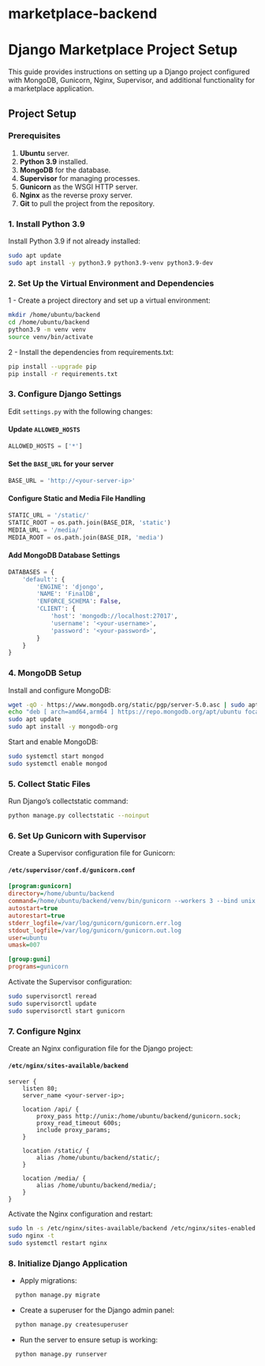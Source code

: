 # marketplace-backend

# Django Marketplace Project Setup

This guide provides instructions on setting up a Django project configured with MongoDB, Gunicorn, Nginx, Supervisor, and additional functionality for a marketplace application.

## Project Setup

### Prerequisites

1. **Ubuntu** server.
2. **Python 3.9** installed.
3. **MongoDB** for the database.
4. **Supervisor** for managing processes.
5. **Gunicorn** as the WSGI HTTP server.
6. **Nginx** as the reverse proxy server.
7. **Git** to pull the project from the repository.

### 1. Install Python 3.9

Install Python 3.9 if not already installed:
```bash
sudo apt update
sudo apt install -y python3.9 python3.9-venv python3.9-dev
```

### 2. Set Up the Virtual Environment and Dependencies
1 - Create a project directory and set up a virtual environment:

```bash
mkdir /home/ubuntu/backend
cd /home/ubuntu/backend
python3.9 -m venv venv
source venv/bin/activate
```

2 - Install the dependencies from requirements.txt:

```bash
pip install --upgrade pip
pip install -r requirements.txt
```

### 3. Configure Django Settings

Edit `settings.py` with the following changes:

#### Update `ALLOWED_HOSTS`

```python
ALLOWED_HOSTS = ['*']
```

#### Set the `BASE_URL` for your server

```python
BASE_URL = 'http://<your-server-ip>'
```

#### Configure Static and Media File Handling

```python
STATIC_URL = '/static/'
STATIC_ROOT = os.path.join(BASE_DIR, 'static')
MEDIA_URL = '/media/'
MEDIA_ROOT = os.path.join(BASE_DIR, 'media')
```

#### Add MongoDB Database Settings

```python
DATABASES = {
    'default': {
        'ENGINE': 'djongo',
        'NAME': 'FinalDB',
        'ENFORCE_SCHEMA': False,
        'CLIENT': {
            'host': 'mongodb://localhost:27017',
            'username': '<your-username>',
            'password': '<your-password>',
        }
    }
}
```

### 4. MongoDB Setup

Install and configure MongoDB:

```bash
wget -qO - https://www.mongodb.org/static/pgp/server-5.0.asc | sudo apt-key add -
echo "deb [ arch=amd64,arm64 ] https://repo.mongodb.org/apt/ubuntu focal/mongodb-org/5.0 multiverse" | sudo tee /etc/apt/sources.list.d/mongodb-org-5.0.list
sudo apt update
sudo apt install -y mongodb-org
```

Start and enable MongoDB:

```bash
sudo systemctl start mongod
sudo systemctl enable mongod
```

### 5. Collect Static Files

Run Django’s collectstatic command:

```bash
python manage.py collectstatic --noinput
```

### 6. Set Up Gunicorn with Supervisor

Create a Supervisor configuration file for Gunicorn:

#### `/etc/supervisor/conf.d/gunicorn.conf`

```ini
[program:gunicorn]
directory=/home/ubuntu/backend
command=/home/ubuntu/backend/venv/bin/gunicorn --workers 3 --bind unix:/home/ubuntu/backend/gunicorn.sock backend.wsgi:application
autostart=true
autorestart=true
stderr_logfile=/var/log/gunicorn/gunicorn.err.log
stdout_logfile=/var/log/gunicorn/gunicorn.out.log
user=ubuntu
umask=007

[group:guni]
programs=gunicorn
```

Activate the Supervisor configuration:

```bash
sudo supervisorctl reread
sudo supervisorctl update
sudo supervisorctl start gunicorn
```

### 7. Configure Nginx

Create an Nginx configuration file for the Django project:

#### `/etc/nginx/sites-available/backend`

```nginx
server {
    listen 80;
    server_name <your-server-ip>;

    location /api/ {
        proxy_pass http://unix:/home/ubuntu/backend/gunicorn.sock;
        proxy_read_timeout 600s;
        include proxy_params;
    }

    location /static/ {
        alias /home/ubuntu/backend/static/;
    }

    location /media/ {
        alias /home/ubuntu/backend/media/;
    }
}
```

Activate the Nginx configuration and restart:

```bash
sudo ln -s /etc/nginx/sites-available/backend /etc/nginx/sites-enabled
sudo nginx -t
sudo systemctl restart nginx
```

### 8. Initialize Django Application

- Apply migrations:

```bash
  python manage.py migrate
```

- Create a superuser for the Django admin panel:

```bash
  python manage.py createsuperuser
```

- Run the server to ensure setup is working:

```bash
  python manage.py runserver
```






